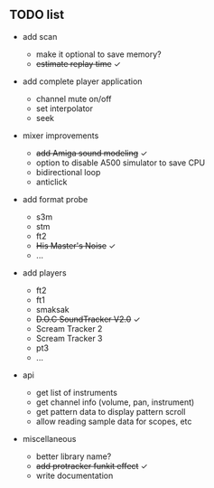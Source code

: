 TODO list
---------

- add scan
  - make it optional to save memory?
  - ~~estimate replay time~~ ✓

- add complete player application
  - channel mute on/off
  - set interpolator
  - seek

- mixer improvements
  - ~~add Amiga sound modeling~~ ✓
  - option to disable A500 simulator to save CPU
  - bidirectional loop
  - anticlick

- add format probe
  - s3m
  - stm
  - ft2
  - ~~His Master's Noise~~ ✓
  - ...

- add players
  - ft2
  - ft1
  - smaksak
  - ~~D.O.C SoundTracker V2.0~~ ✓
  - Scream Tracker 2
  - Scream Tracker 3
  - pt3
  - ...

- api
  - get list of instruments
  - get channel info (volume, pan, instrument)
  - get pattern data to display pattern scroll
  - allow reading sample data for scopes, etc

- miscellaneous
  - better library name?
  - ~~add protracker funkit effect~~ ✓
  - write documentation
